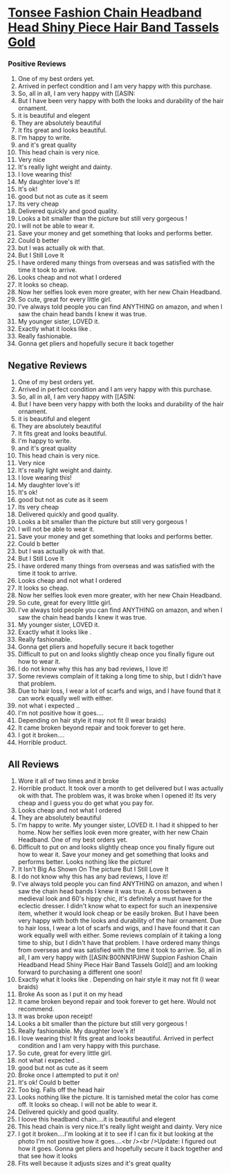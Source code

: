 # [Tonsee Fashion Chain Headband Head Shiny Piece Hair Band Tassels Gold](https://products.checkmycream.com/products/Tonsee-Fashion-Chain-Headband-Head-Shiny-Piece-Hair-Band-Tassels-Gold.html)

### Positive Reviews

<ol>
      <li>One of my best orders yet.</li>
      <li>Arrived in perfect condition and I am very happy with this purchase.</li>
      <li>So, all in all, I am very happy with [[ASIN:</li>
      <li>But I have been very happy with both the looks and durability of the hair ornament.</li>
      <li>it is beautiful and elegent</li>
      <li>They are absolutely beautiful</li>
      <li>It fits great and looks beautiful.</li>
      <li>I&#x27;m happy to write.</li>
      <li>and it&#x27;s great quality</li>
      <li>This head chain is very nice.</li>
      <li>Very nice</li>
      <li>It&#x27;s really light weight and dainty.</li>
      <li>I love wearing this!</li>
      <li>My daughter love&#x27;s it!</li>
      <li>It&#x27;s ok!</li>
      <li>good but not as cute as it seem</li>
      <li>Its very cheap</li>
      <li>Delivered quickly and good quality.</li>
      <li>Looks a bit smaller than the picture but still very gorgeous !</li>
      <li>I will not be able to wear it.</li>
      <li>Save your money and get something that looks and performs better.</li>
      <li>Could b better</li>
      <li>but I was actually ok with that.</li>
      <li>But I Still Love It</li>
      <li>I have ordered many things from overseas and was satisfied with the time it took to arrive.</li>
      <li>Looks cheap and not what I ordered</li>
      <li>It looks so cheap.</li>
      <li>Now her selfies look even more greater, with her new Chain Headband.</li>
      <li>So cute, great for every little girl.</li>
      <li>I&#x27;ve always told people you can find ANYTHING on amazon, and when I saw the chain head bands I knew it was true.</li>
      <li>My younger sister, LOVED it.</li>
      <li>Exactly what it looks like .</li>
      <li>Really fashionable.</li>
      <li>Gonna get pliers and hopefully secure it back together</li>
</ol>


<h2>Negative Reviews</h2>
<ol>
<li> One of my best orders yet.</li>
<li> Arrived in perfect condition and I am very happy with this purchase.</li>
<li> So, all in all, I am very happy with [[ASIN:</li>
<li> But I have been very happy with both the looks and durability of the hair ornament.</li>
<li> it is beautiful and elegent</li>
<li> They are absolutely beautiful</li>
<li> It fits great and looks beautiful.</li>
<li> I&#x27;m happy to write.</li>
<li> and it&#x27;s great quality</li>
<li> This head chain is very nice.</li>
<li> Very nice</li>
<li> It&#x27;s really light weight and dainty.</li>
<li> I love wearing this!</li>
<li> My daughter love&#x27;s it!</li>
<li> It&#x27;s ok!</li>
<li> good but not as cute as it seem</li>
<li> Its very cheap</li>
<li> Delivered quickly and good quality.</li>
<li> Looks a bit smaller than the picture but still very gorgeous !</li>
<li> I will not be able to wear it.</li>
<li> Save your money and get something that looks and performs better.</li>
<li> Could b better</li>
<li> but I was actually ok with that.</li>
<li> But I Still Love It</li>
<li> I have ordered many things from overseas and was satisfied with the time it took to arrive.</li>
<li> Looks cheap and not what I ordered</li>
<li> It looks so cheap.</li>
<li> Now her selfies look even more greater, with her new Chain Headband.</li>
<li> So cute, great for every little girl.</li>
<li> I&#x27;ve always told people you can find ANYTHING on amazon, and when I saw the chain head bands I knew it was true.</li>
<li> My younger sister, LOVED it.</li>
<li> Exactly what it looks like .</li>
<li> Really fashionable.</li>
<li> Gonna get pliers and hopefully secure it back together</li>
<li> Difficult to put on and looks slightly cheap once you finally figure out how to wear it.</li>
<li> I do not know why this has any bad reviews, I love it!</li>
<li> Some reviews complain of it taking a long time to ship, but I didn&#x27;t have that problem.</li>
<li> Due to hair loss, I wear a lot of scarfs and wigs, and I have found that it can work equally well with either.</li>
<li> not what i expected ..</li>
<li> I&#x27;m not positive how it goes....</li>
<li> Depending on hair style it may not fit (I wear braids)</li>
<li> It came broken beyond repair and took forever to get here.</li>
<li> I got it broken....</li>
<li> Horrible product.</li>
</ol>

<h2>All Reviews</h2>

<ol>
    <li> Wore it all of two times and it broke</li>
    <li> Horrible product. It took over a month to get delivered but I was actually ok with that. The problem was, it was broke when I opened it! Its very cheap and I guess you do get what you pay for.</li>
    <li> Looks cheap and not what I ordered</li>
    <li> They are absolutely beautiful</li>
    <li> I&#x27;m happy to write. My younger sister, LOVED it. I had it shipped to her home. Now her selfies look even more greater, with her new Chain Headband. One of my best orders yet.</li>
    <li> Difficult to put on and looks slightly cheap once you finally figure out how to wear it. Save your money and get something that looks and performs better. Looks nothing like the picture!</li>
    <li> It Isn&#x27;t Big As Shown On The picture But I Still Love It</li>
    <li> I do not know why this has any bad reviews, I love it!</li>
    <li> I&#x27;ve always told people you can find ANYTHING on amazon, and when I saw the chain head bands I knew it was true. A cross between a medieval look and 60&#x27;s hippy chic, it&#x27;s definitely a must have for the eclectic dresser.  I didn&#x27;t know what to expect for such an inexpensive item, whether it would look cheap or be easily broken. But I have been very happy with both the looks and durability of the hair ornament. Due to hair loss, I wear a lot of scarfs and wigs, and I have found that it can work equally well with either. Some reviews complain of it taking a long time to ship, but I didn&#x27;t have that problem. I have ordered many things from overseas and was satisfied with the time it took to arrive. So, all in all, I am very happy with [[ASIN:B00NN1PJHW Suppion Fashion Chain Headband Head Shiny Piece Hair Band Tassels Gold]]  and am looking forward to purchasing a different one soon!</li>
    <li> Exactly what it looks like . Depending on hair style it may not fit (I wear braids)</li>
    <li> Broke As soon as I put it on my head</li>
    <li> It came broken beyond repair and took forever to get here. Would not recommend.</li>
    <li> It was broke upon receipt!</li>
    <li> Looks a bit smaller than the picture but still very gorgeous !</li>
    <li> Really fashionable. My daughter love&#x27;s it!</li>
    <li> I love wearing this! It fits great and looks beautiful. Arrived in perfect condition and I am very happy with this purchase.</li>
    <li> So cute, great for every little girl.</li>
    <li> not what i expected ..</li>
    <li> good but not as cute as it seem</li>
    <li> Broke once I attempted to put it on!</li>
    <li> It&#x27;s ok! Could b better</li>
    <li> Too big. Falls off the head hair</li>
    <li> Looks nothing like the picture.  It is tarnished metal the color has come off. It looks so cheap. I will not be able to wear it.</li>
    <li> Delivered quickly and good quality.</li>
    <li> I loove this headband chain....it is beautiful and elegent</li>
    <li> This head chain is very nice.It&#x27;s really light weight and dainty. Very nice</li>
    <li> I got it broken....I&#x27;m looking at it to see if I can fix it but looking at the photo I&#x27;m not positive how it goes....&lt;br /&gt;&lt;br /&gt;Update: I figured out how it goes. Gonna get pliers and hopefully secure it back together and that see how it looks</li>
    <li> Fits well because it adjusts sizes and it&#x27;s great quality</li>
</ol>




